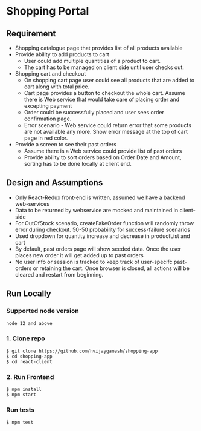 # Shopping Portal

## Requirement

- Shopping catalogue page that provides list of all products available
- Provide ability to add products to cart
  - User could add multiple quantities of a product to cart.
  - The cart has to be managed on client side until user checks out.
- Shopping cart and checkout
  - On shopping cart page user could see all products that are added to cart along with total price.
  - Cart page provides a button to checkout the whole cart. Assume there is Web service that would take care of placing order and excepting payment
  - Order could be successfully placed and user sees order confirmation page.
  - Error scenario - Web service could return error that some products are not available any more. Show error message at the top of cart page in red color.
- Provide a screen to see their past orders
  - Assume there is a Web service could provide list of past orders
  - Provide ability to sort orders based on Order Date and Amount, sorting has to be done locally at client end.

## Design and Assumptions

- Only React-Redux front-end is written, assumed we have a backend web-services
- Data to be returned by webservice are mocked and maintained in client-side
- For OutOfStock scenario, createFakeOrder function will randomly throw error during checkout. 50-50 probability for success-failure scenarios
- Used dropdown for quantity increase and decrease in productList and cart
- By default, past orders page will show seeded data. Once the user places new order it will get added up to past orders
- No user info or session is tracked to keep track of user-specifc past-orders or retaining the cart. Once browser is closed, all actions will be cleared and restart from beginning.

## Run Locally

### Supported node version
```
node 12 and above
```

### 1. Clone repo

```
$ git clone https://github.com/hvijayganesh/shopping-app
$ cd shopping-app
$ cd react-client
```

### 2. Run Frontend

```
$ npm install
$ npm start
```

### Run tests

```
$ npm test
```